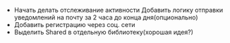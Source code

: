 - Начать делать отслеживание активности
    Добавить логику отправки уведомлений на почту за 2 часа до конца дня(опционально)
- Добавить регистрацию через соц. сети
- Выделить Shared в отдельную библиотеку(хорошая идея?)
